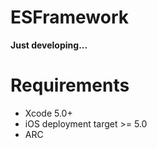 ESFramework
===========

**Just developing...**


Requirements
============
* Xcode 5.0+
* iOS deployment target >= 5.0
* ARC